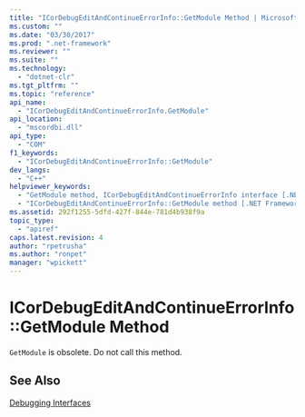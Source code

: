```yaml
---
title: "ICorDebugEditAndContinueErrorInfo::GetModule Method | Microsoft Docs"
ms.custom: ""
ms.date: "03/30/2017"
ms.prod: ".net-framework"
ms.reviewer: ""
ms.suite: ""
ms.technology: 
  - "dotnet-clr"
ms.tgt_pltfrm: ""
ms.topic: "reference"
api_name: 
  - "ICorDebugEditAndContinueErrorInfo.GetModule"
api_location: 
  - "mscordbi.dll"
api_type: 
  - "COM"
f1_keywords: 
  - "ICorDebugEditAndContinueErrorInfo::GetModule"
dev_langs: 
  - "C++"
helpviewer_keywords: 
  - "GetModule method, ICorDebugEditAndContinueErrorInfo interface [.NET Framework debugging]"
  - "ICorDebugEditAndContinueErrorInfo::GetModule method [.NET Framework debugging]"
ms.assetid: 292f1255-5dfd-427f-844e-781d4b938f9a
topic_type: 
  - "apiref"
caps.latest.revision: 4
author: "rpetrusha"
ms.author: "ronpet"
manager: "wpickett"
---
```

# ICorDebugEditAndContinueErrorInfo::GetModule Method
`GetModule` is obsolete. Do not call this method.  
  
## See Also  
 [Debugging Interfaces](../../../../docs/framework/unmanaged-api/debugging/debugging-interfaces.md)